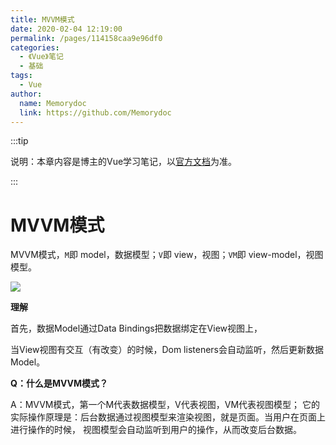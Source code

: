 ```yaml
---
title: MVVM模式
date: 2020-02-04 12:19:00
permalink: /pages/114158caa9e96df0
categories:
  - 《Vue》笔记
  - 基础
tags:
  - Vue
author:
  name: Memorydoc
  link: https://github.com/Memorydoc
---
```

:::tip

说明：本章内容是博主的Vue学习笔记，以[官方文档](https://cn.vuejs.org/v2/guide/)为准。

:::



# MVVM模式

MVVM模式，`M`即 model，数据模型；`V`即 view，视图；`VM`即 view-model，视图模型。
<!-- more -->
![](https://cdn.jsdelivr.net/gh/xugaoyi/image_store/blog/20200204123438.png)

**理解**

首先，数据Model通过Data Bindings把数据绑定在View视图上，

当View视图有交互（有改变）的时候，Dom listeners会自动监听，然后更新数据Model。





**Q：什么是MVVM模式？**

A：MVVM模式，第一个M代表数据模型，V代表视图，VM代表视图模型；
它的实际操作原理是：后台数据通过视图模型来渲染视图，就是页面。当用户在页面上进行操作的时候，
视图模型会自动监听到用户的操作，从而改变后台数据。
